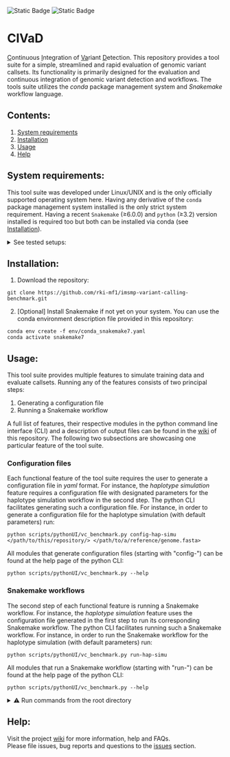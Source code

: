 ![Static Badge](https://img.shields.io/badge/requires-conda-blue)
![Static Badge](https://img.shields.io/badge/requires-snakemake-blue)

# CIVaD
<ins>C</ins>ontinuous <ins>I</ins>ntegration of <ins>Va</ins>riant <ins>D</ins>etection. This repository provides a tool suite for a simple, streamlined and rapid evaluation of genomic variant callsets. Its functionality is primarily designed for the evaluation and continuous integration of genomic variant detection and workflows. The tools suite utilizes the _conda_ package management system and _Snakemake_ workflow language.

## Contents:
1. [System requirements](#system-requirements)
2. [Installation](#installation)
3. [Usage](#usage)
4. [Help](#help)


## System requirements:

This tool suite was developed under Linux/UNIX and is the only officially supported operating system here.
Having any derivative of the `conda` package management system installed is the only strict system requirement.
Having a recent `Snakemake` (≥6.0.0) and `python` (≥3.2) version installed is required too but both can be installed via conda (see [Installation](#installation)).

<details><summary> See tested setups: </summary>
   
| Requirement | Tested with |
| --- | --- |
| 64 bits operating system | Ubuntu 20.04.5 LTS |
| [conda](https://docs.conda.io/en/latest/) | vers. 23.5.0 |
| [snakemake](https://snakemake.readthedocs.io/en/stable/) | vers. 7.25.3 |

</details>


## Installation:

1. Download the repository:
```
git clone https://github.com/rki-mf1/imsmp-variant-calling-benchmark.git
```

2. [Optional] Install Snakemake if not yet on your system. You can use the conda environment description file provided in this repository:
```
conda env create -f env/conda_snakemake7.yaml
conda activate snakemake7
```


## Usage:

This tool suite provides multiple features to simulate training data and evaluate callsets. 
Running any of the features consists of two principal steps:
   1. Generating a configuration file
   2. Running a Snakemake workflow

A full list of features, their respective modules in the python command line interface (CLI) and a description of output files can be found in the [wiki](https://github.com/rki-mf1/imsmp-variant-calling-benchmark/wiki) of this repository.
The following two subsections are showcasing one particular feature of the tool suite.

### Configuration files
Each functional feature of the tool suite requires the user to generate a configuration file in _yaml_ format.
For instance, the _haplotype simulation_ feature requires a configuration file with designated parameters for the haplotype simulation workflow in the second step.
The python CLI facilitates generating such a configuration file.
For instance, in order to generate a configuration file for the haplotype simulation (with default parameters) run:
```
python scripts/pythonUI/vc_benchmark.py config-hap-simu </path/to/this/repository/> </path/to/a/reference/genome.fasta>
```
All modules that generate configuration files (starting with "config-") can be found at the help page of the python CLI:
   
```
python scripts/pythonUI/vc_benchmark.py --help
```

### Snakemake workflows
The second step of each functional feature is running a Snakemake workflow.
For instance, the _haplotype simulation_ feature uses the configuration file generated in the first step to run its corresponding Snakemake workflow.
The python CLI facilitates running such a Snakemake workflow.
For instance, in order to run the Snakemake workflow for the haplotype simulation (with default parameters) run:
```
python scripts/pythonUI/vc_benchmark.py run-hap-simu
```
All modules that run a Snakemake workflow (starting with "run-") can be found at the help page of the python CLI:
```
python scripts/pythonUI/vc_benchmark.py --help
```

<details><summary>⚠️ Run commands from the root directory </summary>
Without further ado, please run the commands from a terminal at the top folder (root directory) of this repository.
Otherwise relative paths within the workflows might be invalid.
</details>


## Help:

Visit the project [wiki](https://github.com/rki-mf1/imsmp-variant-calling-benchmark/wiki) for more information, help and FAQs. <br>
Please file issues, bug reports and questions to the [issues](https://github.com/rki-mf1/imsmp-variant-calling-benchmark/issues) section.
